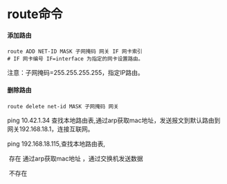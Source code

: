 # route命令

#### 添加路由

```shell
route ADD NET-ID MASK 子网掩码 网关 IF 网卡索引
# IF 网卡编号 IF=interface 为指定的网卡设置路由。
```

注意：子网掩码=255.255.255.255，指定IP路由。

#### 删除路由

```
route delete net-id MASK 子网掩码 网关
```





ping 10.42.1.34 查找本地路由表,通过arp获取mac地址，发送报文到默认路由到网关192.168.18.1，连接互联网。

ping 192.168.18.115,查找本地路由表,

​	存在 通过arp获取mac地址 ，通过交换机发送数据

​	不存在 